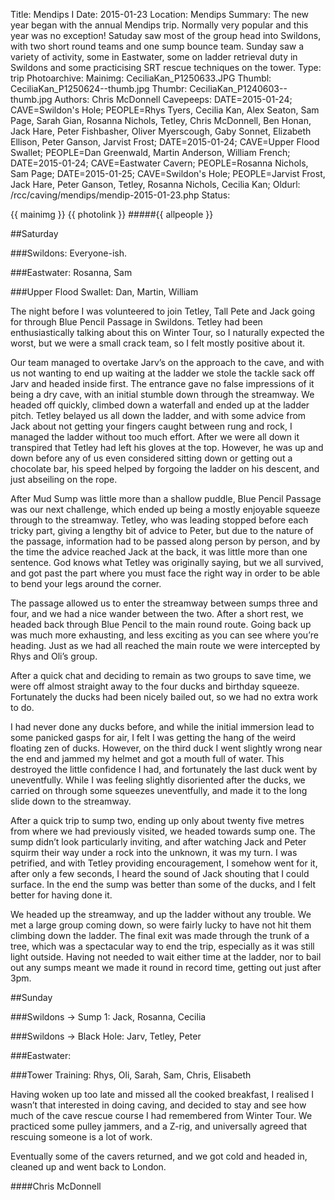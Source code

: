 Title: Mendips I
Date: 2015-01-23
Location: Mendips
Summary: The new year began with the annual Mendips trip. Normally very popular and this year was no exception! Satuday saw most of the group head into Swildons, with two short round teams and one sump bounce team. Sunday saw a variety of activity, some in Eastwater, some on ladder retrieval duty in Swildons and some practicising SRT rescue techniques on the tower.
Type: trip
Photoarchive:
Mainimg: CeciliaKan_P1250633.JPG
Thumbl: CeciliaKan_P1250624--thumb.jpg
Thumbr: CeciliaKan_P1240603--thumb.jpg
Authors: Chris McDonnell
Cavepeeps: DATE=2015-01-24; CAVE=Swildon's Hole; PEOPLE=Rhys Tyers, Cecilia Kan, Alex Seaton, Sam Page, Sarah Gian, Rosanna Nichols, Tetley, Chris McDonnell, Ben Honan, Jack Hare, Peter Fishbasher, Oliver Myerscough, Gaby Sonnet, Elizabeth Ellison, Peter Ganson, Jarvist Frost;
           DATE=2015-01-24; CAVE=Upper Flood Swallet; PEOPLE=Dan Greenwald, Martin Anderson, William French;
           DATE=2015-01-24; CAVE=Eastwater Cavern; PEOPLE=Rosanna Nichols, Sam Page;
           DATE=2015-01-25; CAVE=Swildon's Hole; PEOPLE=Jarvist Frost, Jack Hare, Peter Ganson, Tetley, Rosanna Nichols, Cecilia Kan;
Oldurl: /rcc/caving/mendips/mendip-2015-01-23.php
Status:

{{ mainimg }}
{{ photolink }}
#####{{ allpeople }}

##Saturday

###Swildons: Everyone-ish.

###Eastwater: Rosanna, Sam

###Upper Flood Swallet: Dan, Martin, William

The night before I was volunteered to join Tetley, Tall Pete and Jack going for through Blue Pencil Passage in Swildons. Tetley had been enthusiastically talking about this on Winter Tour, so I naturally expected the worst, but we were a small crack team, so I felt mostly positive about it.

Our team managed to overtake Jarv’s on the approach to the cave, and with us not wanting to end up waiting at the ladder we stole the tackle sack off Jarv and headed inside first. The entrance gave no false impressions of it being a dry cave, with an initial stumble down through the streamway. We headed off quickly, climbed down a waterfall and ended up at the ladder pitch. Tetley belayed us all down the ladder, and with some advice from Jack about not getting your fingers caught between rung and rock, I managed the ladder without too much effort. After we were all down it transpired that Tetley had left his gloves at the top. However, he was up and down before any of us even considered sitting down or getting out a chocolate bar, his speed helped by forgoing the ladder on his descent, and just abseiling on the rope.

After Mud Sump was little more than a shallow puddle, Blue Pencil Passage was our next challenge, which ended up being a mostly enjoyable squeeze through to the streamway. Tetley, who was leading stopped before each tricky part, giving a lengthy bit of advice to Peter, but due to the nature of the passage, information had to be passed along person by person, and by the time the advice reached Jack at the back, it was little more than one sentence. God knows what Tetley was originally saying, but we all survived, and got past the part where you must face the right way in order to be able to bend your legs around the corner.

The passage allowed us to enter the streamway between sumps three and four, and we had a nice wander between the two. After a short rest, we headed back through Blue Pencil to the main round route. Going back up was much more exhausting, and less exciting as you can see where you’re heading. Just as we had all reached the main route we were intercepted by Rhys and Oli’s group.

After a quick chat and deciding to remain as two groups to save time, we were off almost straight away to the four ducks and birthday squeeze. Fortunately the ducks had been nicely bailed out, so we had no extra work to do.

I had never done any ducks before, and while the initial immersion lead to some panicked gasps for air, I felt I was getting the hang of the weird floating zen of ducks. However, on the third duck I went slightly wrong near the end and jammed my helmet and got a mouth full of water. This destroyed the little confidence I had, and fortunately the last duck went by uneventfully. While I was feeling slightly disoriented after the ducks, we carried on through some squeezes uneventfully, and made it to the long slide down to the streamway.

After a quick trip to sump two, ending up only about twenty five metres from where we had previously visited, we headed towards sump one. The sump didn’t look particularly inviting, and after watching Jack and Peter squirm their way under a rock into the unknown, it was my turn. I was petrified, and with Tetley providing encouragement, I somehow went for it, after only a few seconds, I heard the sound of Jack shouting that I could surface. In the end the sump was better than some of the ducks, and I felt better for having done it.

We headed up the streamway, and up the ladder without any trouble. We met a large group coming down, so were fairly lucky to have not hit them climbing down the ladder. The final exit was made through the trunk of a tree, which was a spectacular way to end the trip, especially as it was still light outside. Having not needed to wait either time at the ladder, nor to bail out any sumps meant we made it round in record time, getting out just after 3pm.

##Sunday

###Swildons -> Sump 1: Jack, Rosanna, Cecilia

###Swildons -> Black Hole: Jarv, Tetley, Peter

###Eastwater:

###Tower Training: Rhys, Oli, Sarah, Sam, Chris, Elisabeth

Having woken up too late and missed all the cooked breakfast, I realised I wasn’t that interested in doing caving, and decided to stay and see how much of the cave rescue course I had remembered from Winter Tour. We practiced some pulley jammers, and a Z-rig, and universally agreed that rescuing someone is a lot of work.

Eventually some of the cavers returned, and we got cold and headed in, cleaned up and went back to London.

####Chris McDonnell
